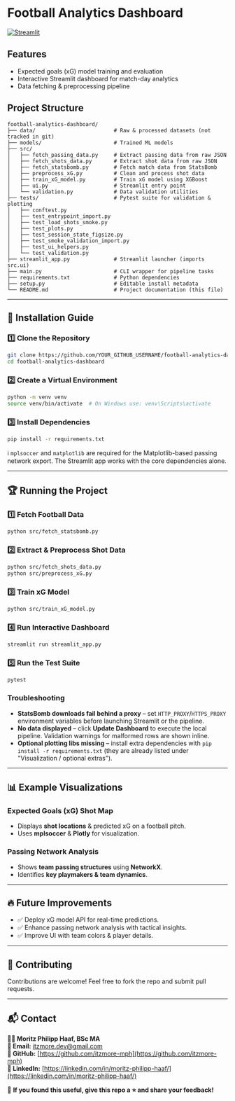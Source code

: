 # Football Analytics Dashboard

[![Streamlit](https://static.streamlit.io/badges/streamlit_badge_black_white.svg)](https://football-analytics-dashboard.streamlit.app/)

## Features

- Expected goals (xG) model training and evaluation  
- Interactive Streamlit dashboard for match-day analytics  
- Data fetching & preprocessing pipeline  

## Project Structure

```plaintext
football-analytics-dashboard/
├── data/                         # Raw & processed datasets (not tracked in git)
├── models/                       # Trained ML models
├── src/
│   ├── fetch_passing_data.py     # Extract passing data from raw JSON
│   ├── fetch_shots_data.py       # Extract shot data from raw JSON
│   ├── fetch_statsbomb.py        # Fetch match data from StatsBomb
│   ├── preprocess_xG.py          # Clean and process shot data
│   ├── train_xG_model.py         # Train xG model using XGBoost
│   ├── ui.py                     # Streamlit entry point
│   └── validation.py             # Data validation utilities
├── tests/                        # Pytest suite for validation & plotting
│   ├── conftest.py
│   ├── test_entrypoint_import.py
│   ├── test_load_shots_smoke.py
│   ├── test_plots.py
│   ├── test_session_state_figsize.py
│   ├── test_smoke_validation_import.py
│   ├── test_ui_helpers.py
│   └── test_validation.py
├── streamlit_app.py              # Streamlit launcher (imports src.ui)
├── main.py                       # CLI wrapper for pipeline tasks
├── requirements.txt              # Python dependencies
├── setup.py                      # Editable install metadata
└── README.md                     # Project documentation (this file)
```

---

## 🚀 Installation Guide

### 1️⃣ Clone the Repository

```bash
git clone https://github.com/YOUR_GITHUB_USERNAME/football-analytics-dashboard.git
cd football-analytics-dashboard
```

### 2️⃣ Create a Virtual Environment

```bash
python -m venv venv
source venv/bin/activate  # On Windows use: venv\Scripts\activate
```

### 3️⃣ Install Dependencies

```bash
pip install -r requirements.txt
```

ℹ️ `mplsoccer` and `matplotlib` are required for the Matplotlib-based passing network export.
The Streamlit app works with the core dependencies alone.

---

## 🏆 Running the Project

### 1️⃣ Fetch Football Data

```bash
python src/fetch_statsbomb.py
```

### 2️⃣ Extract & Preprocess Shot Data

```bash
python src/fetch_shots_data.py
python src/preprocess_xG.py
```

### 3️⃣ Train xG Model

```bash
python src/train_xG_model.py
```

### 4️⃣ Run Interactive Dashboard

```bash
streamlit run streamlit_app.py
```

### 5️⃣ Run the Test Suite

```bash
pytest
```

### Troubleshooting

- **StatsBomb downloads fail behind a proxy**
– set `HTTP_PROXY`/`HTTPS_PROXY` environment variables before launching Streamlit or the pipeline.
- **No data displayed**
– click **Update Dashboard** to execute the local pipeline. Validation warnings for malformed rows are shown inline.
- **Optional plotting libs missing**
– install extra dependencies with `pip install -r requirements.txt`
(they are already listed under "Visualization / optional extras").

---

## 📊 Example Visualizations

### Expected Goals (xG) Shot Map

- Displays **shot locations** & predicted xG on a football pitch.
- Uses **mplsoccer** & **Plotly** for visualization.

### Passing Network Analysis

- Shows **team passing structures** using **NetworkX**.
- Identifies **key playmakers & team dynamics**.

---

## 🔥 Future Improvements

- ✅ Deploy xG model API for real-time predictions.
- ✅ Enhance passing network analysis with tactical insights.
- ✅ Improve UI with team colors & player details.

---

## 🤝 Contributing

Contributions are welcome! Feel free to fork the repo and submit pull requests.

---

## 📬 Contact

**👨‍💻 Moritz Philipp Haaf, BSc MA**  
**📩 Email:** [itzmore.dev@gmail.com](mailto:itzmore.dev@gmail.com)  
**🔗 GitHub:** [https://github.com/itzmore-mph](https://github.com/itzmore-mph)  
**🔗 LinkedIn:** [https://linkedin.com/in/moritz-philipp-haaf/](https://linkedin.com/in/moritz-philipp-haaf/)  

🚀 **If you found this useful, give this repo a ⭐ and share your feedback!**
